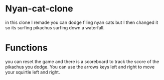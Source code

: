 # Nyan-cat-clone
in this clone I remade you can dodge flling nyan cats but I then changed it so its surfing pikachus surfing down a waterfall.

# Functions
you can reset the game and there is a scoreboard to track the score of the pikachus you dodge. You can use the arrows keys left and right to move your squirtle left and right.